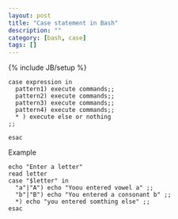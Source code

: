 ```yaml
---
layout: post
title: "Case statement in Bash"
description: ""
category: [bash, case]
tags: []
---
```

{% include JB/setup %}


    case expression in
      pattern1) execute commands;;
      pattern2) execute commands;;
      pattern3) execute commands;;
      pattern4) execute commands;;
      * ) execute else or nothing
    ;;

    esac

Example

    echo "Enter a letter"
    read letter
    case "$letter" in
      "a"|"A") echo "Yoou entered vowel a" ;;
      "b"|"B") echo "You entered a consonant b" ;;
      *) echo "you entered somthing else" ;;
    esac
